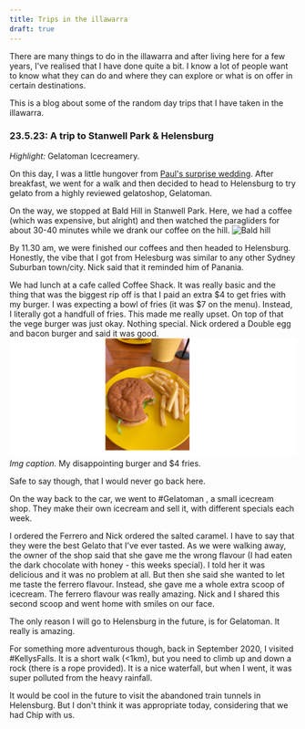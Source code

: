 ```yaml
---
title: Trips in the illawarra
draft: true
---
```

There are many things to do in the illawarra and after living here for a few years, I've realised that I have done quite a bit. I know a lot of people want to know what they can do and where they can explore or what is on offer in certain destinations. 

This is a blog about some of the random day trips that I have taken in the illawarra. 

### 23.5.23: A trip to  Stanwell Park & Helensburg
*Highlight:* Gelatoman Icecreamery. 

On this day, I was a little hungover from [Paul's surprise wedding](/life/events/2023/paul-surprise-wedding). After breakfast, we went for a walk and then decided to head to Helensburg to try gelato from a highly reviewed gelatoshop, Gelatoman. 

On the way, we stopped at Bald Hill in Stanwell Park. Here, we had a coffee (which was expensive, but alright) and then watched the paragliders for about 30-40 minutes while we drank our coffee on the hill. ![Bald hill](imgs/bald-hill.png)

By 11.30 am, we were finished our coffees and then headed to Helensburg. Honestly, the vibe that I got from Helesburg was similar to any other Sydney Suburban town/city. Nick said that it reminded him of Panania. 

We had lunch at a cafe called Coffee Shack. It was really basic and the thing that was the biggest rip off is that I paid an extra $4 to get fries with my burger. I was expecting a bowl of fries (it was $7 on the menu). Instead, I literally got a handfull of fries. This made me really upset. On top of that the vege burger was just okay. Nothing special. Nick ordered a Double egg and bacon burger and said it was good. 
![My disappointing burger](imgs/food-helensburg.png)
*Img caption.* My disappointing burger and $4 fries. 

Safe to say though, that I would never go back here. 

On the way back to the car, we went to #Gelatoman , a small icecream shop. They make their own icecream and sell it, with different specials each week.  

I ordered the Ferrero and Nick ordered the salted caramel. I have to say that they were the best Gelato that I've ever tasted. As we were walking away, the owner of the shop said that she gave me the wrong flavour (I had eaten the dark chocolate with honey - this weeks special). I told her it was delicious and it was no problem at all. But then she said she wanted to let me taste the ferrero flavour. Instead, she gave me a whole extra scoop of icecream. The ferrero flavour was really amazing. Nick and I shared this second scoop and went home with smiles on our face. 

The only reason I will go to Helensburg in the future, is for Gelatoman. It really is amazing. 

For something more adventurous though, back in September 2020, I visited #KellysFalls. It is a short walk (<1km), but you need to climb up and down a rock (there is a rope provided). It is a nice waterfall, but when I went, it was super polluted from the heavy rainfall. 

It would be cool in the future to visit the abandoned train tunnels in Helensburg. But I don't think it was appropriate today, considering that we had Chip with us. 
